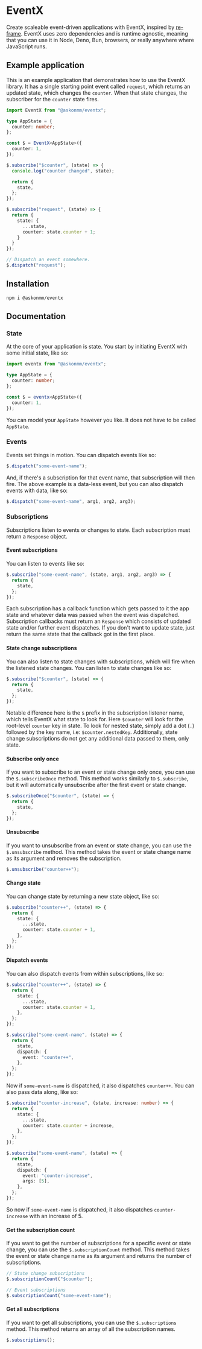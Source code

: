 # EventX

Create scaleable event-driven applications with EventX, inspired by [re-frame](https://github.com/day8/re-frame/). EventX uses zero dependencies and is runtime agnostic, meaning that you can use it in Node, Deno, Bun, browsers, or really anywhere where JavaScript runs.

## Example application

This is an example application that demonstrates how to use the EventX library. It has a single starting point event called `request`, which returns an updated state, which changes the `counter`. When that state changes, the subscriber for the `counter` state fires.

```typescript
import EventX from "@askonmm/eventx";

type AppState = {
  counter: number;
};

const $ = EventX<AppState>({
  counter: 1,
});

$.subscribe("$counter", (state) => {
  console.log("counter changed", state);

  return {
    state,
  };
});

$.subscribe("request", (state) => {
  return {
    state: {
      ...state,
      counter: state.counter + 1;
    }
  }
});

// Dispatch an event somewhere.
$.dispatch("request");
```

## Installation

```shell
npm i @askonmm/eventx
```

## Documentation

### State

At the core of your application is state. You start by initiating EventX with some initial state, like so:

```typescript
import eventx from "@askonmm/eventx";

type AppState = {
  counter: number;
};

const $ = eventx<AppState>({
  counter: 1,
});
```

You can model your `AppState` however you like. It does not have to be called `AppState`.

### Events

Events set things in motion. You can dispatch events like so:

```typescript
$.dispatch("some-event-name");
```

And, if there's a subscription for that event name, that subscription will then fire. The above example is a data-less event, but you can also dispatch events with data, like so:

```typescript
$.dispatch("some-event-name", arg1, arg2, arg3);
```

### Subscriptions

Subscriptions listen to events or changes to state. Each subscription must return a `Response` object.

#### Event subscriptions

You can listen to events like so:

```typescript
$.subscribe("some-event-name", (state, arg1, arg2, arg3) => {
  return {
    state,
  };
});
```

Each subscription has a callback function which gets passed to it the app state and whatever data was passed
when the event was dispatched. Subscription callbacks must return an `Response` which consists of updated state and/or further event dispatches. If you don't want to update state, just return the same state that the callback got in the first place.

#### State change subscriptions

You can also listen to state changes with subscriptions, which will fire when the listened state changes. You can listen to state changes like so:

```typescript
$.subscribe("$counter", (state) => {
  return {
    state,
  };
});
```

Notable difference here is the `$` prefix in the subscription listener name, which tells EventX what state to look for. Here `$counter` will look for the root-level `counter` key in state. To look for nested state, simply add a dot (`.`) followed by the key name, i.e: `$counter.nestedKey`. Additionally, state change subscriptions do not get any additional data passed to them, only state.

#### Subscribe only once

If you want to subscribe to an event or state change only once, you can use the `$.subscribeOnce` method. This method works similarly to `$.subscribe`, but it will automatically unsubscribe after the first event or state change.

```typescript
$.subscribeOnce("$counter", (state) => {
  return {
    state,
  };
});
```

#### Unsubscribe

If you want to unsubscribe from an event or state change, you can use the `$.unsubscribe` method. This method takes the event or state change name as its argument and removes the subscription.

```typescript
$.unsubscribe("counter++");
```

#### Change state

You can change state by returning a new state object, like so:

```typescript
$.subscribe("counter++", (state) => {
  return {
    state: {
      ...state,
      counter: state.counter + 1,
    },
  };
});
```

#### Dispatch events

You can also dispatch events from within subscriptions, like so:

```typescript
$.subscribe("counter++", (state) => {
  return {
    state: {
      ...state,
      counter: state.counter + 1,
    },
  };
});

$.subscribe("some-event-name", (state) => {
  return {
    state,
    dispatch: {
      event: "counter++",
    },
  };
});
```

Now if `some-event-name` is dispatched, it also dispatches `counter++`. You can also pass data along, like so:

```typescript
$.subscribe("counter-increase", (state, increase: number) => {
  return {
    state: {
      ...state,
      counter: state.counter + increase,
    },
  };
});

$.subscribe("some-event-name", (state) => {
  return {
    state,
    dispatch: {
      event: "counter-increase",
      args: [5],
    },
  };
});
```

So now if `some-event-name` is dispatched, it also dispatches `counter-increase` with an increase of 5.

#### Get the subscription count

If you want to get the number of subscriptions for a specific event or state change, you can use the `$.subscriptionCount` method. This method takes the event or state change name as its argument and returns the number of subscriptions.

```typescript
// State change subscriptions
$.subscriptionCount("$counter");

// Event subscriptions
$.subscriptionCount("some-event-name");
```

#### Get all subscriptions

If you want to get all subscriptions, you can use the `$.subscriptions` method. This method returns an array of all the subscription names.

```typescript
$.subscriptions();
```
